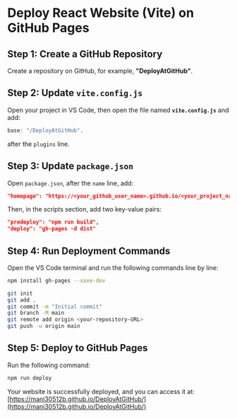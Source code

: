 # Deploy React Website (Vite) on GitHub Pages

## Step 1: Create a GitHub Repository
Create a repository on GitHub, for example, **"DeployAtGitHub"**.

## Step 2: Update `vite.config.js`
Open your project in VS Code, then open the file named **`vite.config.js`** and add:
```javascript
base: "/DeployAtGitHub",
```
after the `plugins` line.

## Step 3: Update `package.json`
Open `package.json`, after the `name` line, add:
```json
"homepage": "https://<your_github_user_name>.github.io/<your_project_name>/",
```
Then, in the scripts section, add two key-value pairs:
```json
"predeploy": "npm run build",
"deploy": "gh-pages -d dist"
```

## Step 4: Run Deployment Commands
Open the VS Code terminal and run the following commands line by line:
```sh
npm install gh-pages --save-dev

git init
git add .
git commit -m "Initial commit"
git branch -M main
git remote add origin <your-repository-URL>
git push -u origin main
```

## Step 5: Deploy to GitHub Pages
Run the following command:
```sh
npm run deploy
```

Your website is successfully deployed, and you can access it at:
[https://mani30512b.github.io/DeployAtGitHub/](https://mani30512b.github.io/DeployAtGitHub/)

